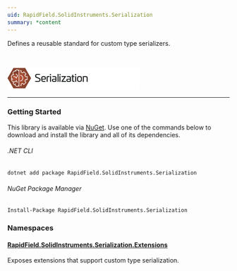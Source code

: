```yaml
---
uid: RapidField.SolidInstruments.Serialization
summary: *content
---
```


<!--
Copyright (c) RapidField LLC. Licensed under the MIT License. See LICENSE.txt in the project root for license information.
-->

Defines a reusable standard for custom type serializers.

<br />

![Serialization label](../images/Label.Serialization.300w.png)
- - -

### Getting Started

This library is available via [NuGet](https://docs.microsoft.com/en-us/nuget/quickstart/install-and-use-a-package-in-visual-studio). Use one of the commands below to download and install the library and all of its dependencies.

###### .NET CLI

```shell
dotnet add package RapidField.SolidInstruments.Serialization
```

###### NuGet Package Manager

```shell
Install-Package RapidField.SolidInstruments.Serialization
```

### Namespaces

#### [RapidField.SolidInstruments.Serialization.Extensions](RapidField.SolidInstruments.Serialization.Extensions.html)

<section>
Exposes extensions that support custom type serialization.
</section>